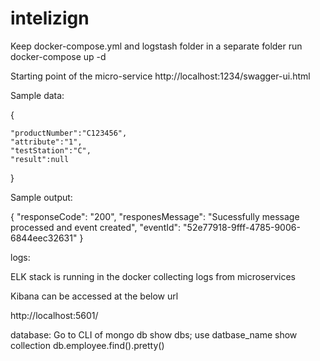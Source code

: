 # intelizign
Keep docker-compose.yml and logstash folder in a separate folder
run docker-compose up -d

Starting point of the micro-service
http://localhost:1234/swagger-ui.html

Sample data:

{

	"productNumber":"C123456",
	"attribute":"1",
	"testStation":"C",
	"result":null
}

Sample output:

{
  "responseCode": "200",
  "responesMessage": "Sucessfully message processed and event created",
  "eventId": "52e77918-9fff-4785-9006-6844eec32631"
}

logs:

ELK stack is running in the docker collecting logs from microservices

Kibana can be accessed at the below url

http://localhost:5601/


database:
Go to CLI of mongo db
show dbs;
use datbase_name
show collection
db.employee.find().pretty()